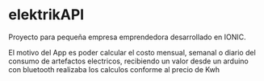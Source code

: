 # elektrikAPI

Proyecto para pequeña empresa emprendedora desarrollado en IONIC. 

El motivo del App es poder calcular el costo mensual, semanal o diario del consumo de artefactos electricos, recibiendo un valor desde un arduino con bluetooth realizaba los calculos conforme al precio de Kwh
